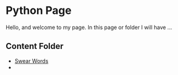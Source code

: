 # Python Page

Hello, and welcome to my page.
In this page or folder I will have ...


## Content Folder

* [Swear Words](https://github.com/oaokm/100-Days-of-Code-Challenge/tree/main/Python/Sweat_Words)
* 

## 

